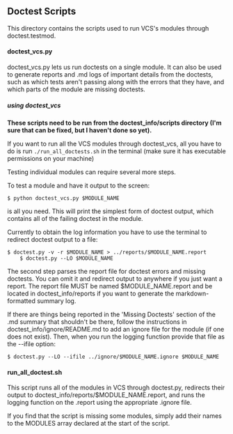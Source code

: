 Doctest Scripts
---------------

This directory contains the scripts used to run VCS's modules through doctest.testmod.

#### doctest_vcs.py ####

doctest_vcs.py lets us run doctests on a single module. It can also be used to generate reports and .md logs of important
details from the doctests, such as which tests aren't passing along with the errors that they have, and which parts of the module are missing doctests.

##### using doctest_vcs #####

__These scripts need to be run from the doctest_info/scripts directory (I'm sure that can be fixed, but I haven't done so yet).__

If you want to run all the VCS modules through doctest_vcs, all you have to do is run ```./run_all_doctests.sh``` in the terminal (make sure it has executable permissions on your machine)

Testing individual modules can require several more steps.

To test a module and have it output to the screen:

	$ python doctest_vcs.py $MODULE_NAME

is all you need. This will print the simplest form of doctest output, which contains all of the failing doctest in the module.

Currently to obtain the log information you have to use the terminal to redirect doctest output to a file: 

	$ doctest.py -v -r $MODULE_NAME > ../reports/$MODULE_NAME.report
        $ doctest.py --LO $MODULE_NAME

The second step parses the report file for doctest errors and missing doctests. You can omit it and redirect output to anywhere if you just want a report. 
The report file MUST be named $MODULE_NAME.report and be located in doctest_info/reports if you want to generate the markdown-formatted summary log.

If there are things being reported in the 'Missing Doctests' section of the .md summary that shouldn't be there, follow the instructions in doctest_info/ignore/README.md
to add an ignore file for the module (if one does not exist). Then, when you run the logging function provide that file as the --ifile option:
	
	$ doctest.py --LO --ifile ../ignore/$MODULE_NAME.ignore $MODULE_NAME

#### run_all_doctest.sh ####

This script runs all of the modules in VCS through doctest.py, redirects their output to doctest_info/reports/$MODULE_NAME.report,
and runs the logging function on the .report using the appropriate .ignore file.

If you find that the script is missing some modules, simply add their names to the MODULES array declared at the start of the script.
